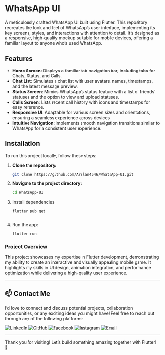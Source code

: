 # WhatsApp UI 

A meticulously crafted WhatsApp UI built using Flutter. This repository recreates the look and feel of WhatsApp’s user interface, implementing its key screens, styles, and interactions with attention to detail. It’s designed as a responsive, high-quality mockup suitable for mobile devices, offering a familiar layout to anyone who’s used WhatsApp.

## Features

- **Home Screen**: Displays a familiar tab navigation bar, including tabs for Chats, Status, and Calls.
- **Chat List**: Simulates a chat list with user avatars, names, timestamps, and the latest message preview.
- **Status Screen**: Mimics WhatsApp’s status feature with a list of friends’ statuses and the option to view and upload statuses.
- **Calls Screen**: Lists recent call history with icons and timestamps for easy reference.
- **Responsive UI**: Adaptable for various screen sizes and orientations, ensuring a seamless experience across devices.
- **Intuitive Navigation**: Implements smooth navigation transitions similar to WhatsApp for a consistent user experience.


## Installation

To run this project locally, follow these steps:

1. **Clone the repository:**

   ```bash
   git clone https://github.com/Arslan4546/WhatsApp-UI.git


2. **Navigate to the project directory:**
   ```bash
   cd WhatsApp-UI


3. Install dependencies:
   ```bash
   flutter pub get



4. Run the app:
   ```bash
   flutter run


### Project Overview
This project showcases my expertise in Flutter development, demonstrating my ability to create an interactive and visually appealing mobile game. It highlights my skills in UI design, animation integration, and performance optimization while delivering a high-quality user experience.

---

## 📫 Contact Me

I’d love to connect and discuss potential projects, collaboration opportunities, or any exciting ideas you might have! Feel free to reach out through any of the following platforms:

[![LinkedIn](https://img.shields.io/badge/-LinkedIn-blue?style=flat-square&logo=linkedin&logoColor=white)](https://www.linkedin.com/in/arslan4546/)
[![GitHub](https://img.shields.io/badge/-GitHub-black?style=flat-square&logo=github&logoColor=white)](https://github.com/Arslan4546)
[![Facebook](https://img.shields.io/badge/-Facebook-1877F2?style=flat-square&logo=facebook&logoColor=white)](https://www.facebook.com/Arslan4546)
[![Instagram](https://img.shields.io/badge/-Instagram-E4405F?style=flat-square&logo=instagram&logoColor=white)](https://www.instagram.com/arslantariq4546)
[![Email](https://img.shields.io/badge/-Email-D14836?style=flat-square&logo=gmail&logoColor=white)](mailto:arslantariq4546@gmail.com)

---

Thank you for visiting! Let’s build something amazing together with Flutter! 🌟 
